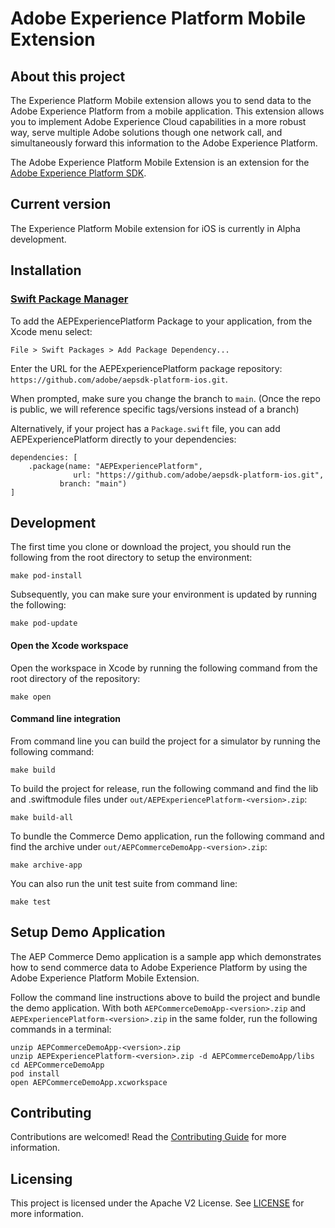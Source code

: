# Adobe Experience Platform Mobile Extension


## About this project

The Experience Platform Mobile extension allows you to send data to the Adobe Experience Platform from a mobile application. This extension allows you to implement Adobe Experience Cloud capabilities in a more robust way, serve multiple Adobe solutions though one network call, and simultaneously forward this information to the Adobe Experience Platform.

The Adobe Experience Platform Mobile Extension is an extension for the [Adobe Experience Platform SDK](https://github.com/Adobe-Marketing-Cloud/acp-sdks).

## Current version
The Experience Platform Mobile extension for iOS is currently in Alpha development.

## Installation

### [Swift Package Manager](https://github.com/apple/swift-package-manager)

To add the AEPExperiencePlatform Package to your application, from the Xcode menu select:

`File > Swift Packages > Add Package Dependency...`

Enter the URL for the AEPExperiencePlatform package repository: `https://github.com/adobe/aepsdk-platform-ios.git`.

When prompted, make sure you change the branch to `main`. (Once the repo is public, we will reference specific tags/versions instead of a branch)

Alternatively, if your project has a `Package.swift` file, you can add AEPExperiencePlatform directly to your dependencies:

```
dependencies: [
    .package(name: "AEPExperiencePlatform",
              url: "https://github.com/adobe/aepsdk-platform-ios.git",
           branch: "main")
]
```

## Development

The first time you clone or download the project, you should run the following from the root directory to setup the environment:

~~~
make pod-install
~~~

Subsequently, you can make sure your environment is updated by running the following:

~~~
make pod-update
~~~

#### Open the Xcode workspace
Open the workspace in Xcode by running the following command from the root directory of the repository:

~~~
make open
~~~

#### Command line integration
From command line you can build the project for a simulator by running the following command:

~~~
make build
~~~

To build the project for release, run the following command and find the lib and .swiftmodule files under `out/AEPExperiencePlatform-<version>.zip`:

~~~
make build-all
~~~

To bundle the Commerce Demo application, run the following command and find the archive under `out/AEPCommerceDemoApp-<version>.zip`:

~~~
make archive-app
~~~

You can also run the unit test suite from command line:

~~~
make test
~~~

## Setup Demo Application
The AEP Commerce Demo application is a sample app which demonstrates how to send commerce data to Adobe Experience Platform by using the Adobe Experience Platform Mobile Extension.

Follow the command line instructions above to build the project and bundle the demo application. With both `AEPCommerceDemoApp-<version>.zip` and `AEPExperiencePlatform-<version>.zip` in the same folder, run the following commands in a terminal:

~~~
unzip AEPCommerceDemoApp-<version>.zip
unzip AEPExperiencePlatform-<version>.zip -d AEPCommerceDemoApp/libs
cd AEPCommerceDemoApp
pod install
open AEPCommerceDemoApp.xcworkspace
~~~

## Contributing

Contributions are welcomed! Read the [Contributing Guide](./.github/CONTRIBUTING.md) for more information.

## Licensing

This project is licensed under the Apache V2 License. See [LICENSE](LICENSE) for more information.
